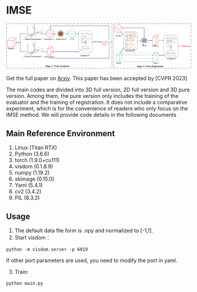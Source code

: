# IMSE
![bat](./IMSE.png)

Get the full paper on [Arxiv](https://arxiv.org/pdf/2303.00369.pdf).
This paper has been accepted by [CVPR 2023]

The main codes are divided into 3D full version, 2D full version and 3D pure version. Among them, the pure version only includes the training of the evaluator and the training of registration. It does not include a comparative experiment, which is for the convenience of readers who only focus on the IMSE method.
We will provide code details in the following documents

## Main Reference Environment
1. Linux         (Titan RTX)
2. Python        (3.6.6)
3. torch         (1.9.0+cu111)
5. visdom        (0.1.8.9)
6. numpy         (1.19.2)
7. skimage       (0.15.0)
8. Yaml          (5.4.1)
9. cv2           (3.4.2)
10. PIL          (8.3.2)

## Usage
1. The default data file form is .npy and normalized to [-1,1].
2. Start visdom：
 ```
python -m visdom.server -p 6019
```
If other port parameters are used, you need to modify the port in yaml.

3. Train:
 ```
python main.py
```

